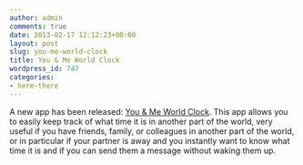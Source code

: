```yaml
---
author: admin
comments: true
date: 2013-02-17 12:12:23+00:00
layout: post
slug: you-me-world-clock
title: You & Me World Clock
wordpress_id: 747
categories:
- here-there
---
```


A new app has been released: [You & Me World Clock](/apps/you-me-world-clock/). This app allows you to easily keep track of what time it is in another part of the world, very useful if you have friends, family, or colleagues in another part of the world, or in particular if your partner is away and you instantly want to know what time it is and if you can send them a message without waking them up.
